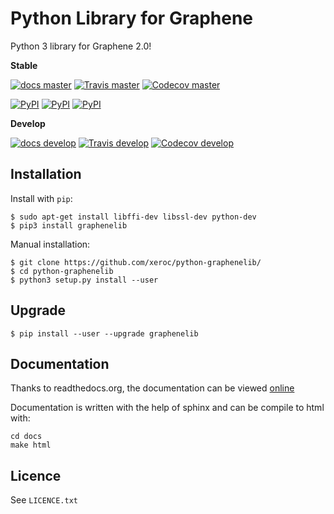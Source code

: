 Python Library for Graphene
===========================

Python 3 library for Graphene 2.0!

**Stable**

[![docs master](https://readthedocs.org/projects/python-graphenelib/badge/?version=latest)](http://python-graphenelib.readthedocs.org/en/latest/)
[![Travis master](https://travis-ci.org/xeroc/python-graphenelib.png?branch=master)](https://travis-ci.org/xeroc/python-graphenelib)
[![Codecov master](https://img.shields.io/codecov/c/github/xeroc/python-graphenelib/master.svg?maxAge=2592000)]()

[![PyPI](https://img.shields.io/pypi/dm/graphenelib.svg?maxAge=2592000)]()
[![PyPI](https://img.shields.io/pypi/dw/graphenelib.svg?maxAge=2592000)]()
[![PyPI](https://img.shields.io/pypi/dd/graphenelib.svg?maxAge=2592000)]()

**Develop**

[![docs develop](https://readthedocs.org/projects/python-graphenelib/badge/?version=develop)](http://python-graphenelib.readthedocs.org/en/develop/)
[![Travis develop](https://travis-ci.org/xeroc/python-graphenelib.png?branch=develop)](https://travis-ci.org/xeroc/python-graphenelib)
[![Codecov develop](https://img.shields.io/codecov/c/github/xeroc/python-graphenelib/develop.svg?maxAge=2592000)]()

Installation
------------

Install with `pip`:

    $ sudo apt-get install libffi-dev libssl-dev python-dev
    $ pip3 install graphenelib

Manual installation:

    $ git clone https://github.com/xeroc/python-graphenelib/
    $ cd python-graphenelib
    $ python3 setup.py install --user

Upgrade
-------

    $ pip install --user --upgrade graphenelib

Documentation
-------------

Thanks to readthedocs.org, the documentation can be viewed
[online](http://python-graphenelib.readthedocs.org/en/latest/)

Documentation is written with the help of sphinx and can be compile to
html with:

    cd docs
    make html

Licence
-------

See `LICENCE.txt`
